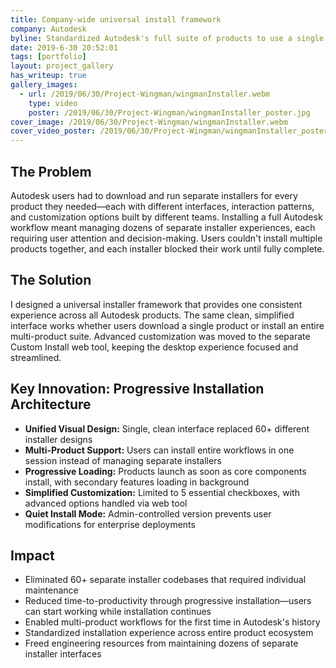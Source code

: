 ```yaml
---
title: Company-wide universal install framework
company: Autodesk
byline: Standardized Autodesk's full suite of products to use a single install SDK
date: 2019-6-30 20:52:01
tags: [portfolio]
layout: project_gallery
has_writeup: true
gallery_images:
  - url: /2019/06/30/Project-Wingman/wingmanInstaller.webm
    type: video
    poster: /2019/06/30/Project-Wingman/wingmanInstaller_poster.jpg
cover_image: /2019/06/30/Project-Wingman/wingmanInstaller.webm
cover_video_poster: /2019/06/30/Project-Wingman/wingmanInstaller_poster.jpg
---
```


## The Problem

Autodesk users had to download and run separate installers for every product they needed—each with different interfaces, interaction patterns, and customization options built by different teams. Installing a full Autodesk workflow meant managing dozens of separate installer experiences, each requiring user attention and decision-making. Users couldn't install multiple products together, and each installer blocked their work until fully complete.

## The Solution

I designed a universal installer framework that provides one consistent experience across all Autodesk products. The same clean, simplified interface works whether users download a single product or install an entire multi-product suite. Advanced customization was moved to the separate Custom Install web tool, keeping the desktop experience focused and streamlined.

## Key Innovation: Progressive Installation Architecture

- **Unified Visual Design:** Single, clean interface replaced 60+ different installer designs
- **Multi-Product Support:** Users can install entire workflows in one session instead of managing separate installers
- **Progressive Loading:** Products launch as soon as core components install, with secondary features loading in background
- **Simplified Customization:** Limited to 5 essential checkboxes, with advanced options handled via web tool
- **Quiet Install Mode:** Admin-controlled version prevents user modifications for enterprise deployments

## Impact

- Eliminated 60+ separate installer codebases that required individual maintenance
- Reduced time-to-productivity through progressive installation—users can start working while installation continues
- Enabled multi-product workflows for the first time in Autodesk's history
- Standardized installation experience across entire product ecosystem
- Freed engineering resources from maintaining dozens of separate installer interfaces
